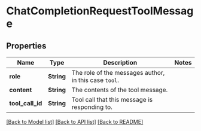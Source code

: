 # ChatCompletionRequestToolMessage

## Properties

Name | Type | Description | Notes
------------ | ------------- | ------------- | -------------
**role** | **String** | The role of the messages author, in this case `tool`. | 
**content** | **String** | The contents of the tool message. | 
**tool_call_id** | **String** | Tool call that this message is responding to. | 

[[Back to Model list]](../README.md#documentation-for-models) [[Back to API list]](../README.md#documentation-for-api-endpoints) [[Back to README]](../README.md)



